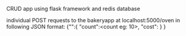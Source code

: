 CRUD app using flask framework and redis database

individual POST requests to the bakeryapp at localhost:5000/oven in following JSON format: 
{"<new item eg: salad>":{
                            "count":<count eg: 10>,
                            "cost":<cost eg:30 >
                          }
}
